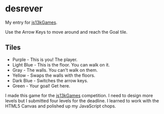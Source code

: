 # desrever
My entry for [js13kGames](https://js13kgames.com/entries/desrever1).

Use the Arrow Keys to move around and reach the Goal tile.

## Tiles
* Purple - This is you! The player. 
* Light Blue - This is the floor. You can walk on it.
* Gray - The walls. You can't walk on them.
* Yellow - Swaps the walls with the floors.
* Dark Blue - Switches the arrow keys. 
* Green - Your goal! Get here. 

I made this game for the [js13kGames](https://js13kgames.com/entries/desrever1) competition. I need to design more levels but I submitted four levels for the deadline. I learned to work with the HTML5 Canvas and polished up my JavaScript chops. 
